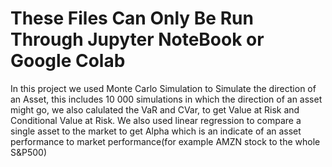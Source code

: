 
# These Files Can Only Be Run Through Jupyter NoteBook or Google Colab
In this project we used Monte Carlo Simulation to Simulate the direction of an Asset, this includes 10 000 simulations in which the direction of an asset might go, we also calulated the VaR and CVar, to get Value at Risk and Conditional Value at Risk.
 We also used linear regression to compare a single asset to the market to get Alpha which is an indicate of an asset performance to market performance(for example AMZN stock to the whole S&P500)  
